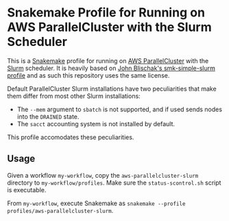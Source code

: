 # Snakemake Profile for Running on AWS ParallelCluster with the Slurm Scheduler

This is a [Snakemake](https://snakemake.github.io/) profile for running on [AWS ParallelCluster](https://docs.aws.amazon.com/parallelcluster) with the [Slurm](https://slurm.schedmd.com/documentation.html) scheduler.
It is heavily based on [John Blischak's smk-simple-slurm profile](https://github.com/jdblischak/smk-simple-slurm) and as such this repository uses the same license.

Default ParallelCluster Slurm installations have two peculiarities that make them differ from most other Slurm installations:
- The `--mem` argument to `sbatch` is not supported, and if used sends nodes into the `DRAINED` state.
- The `sacct` accounting system is not installed by default.

This profile accomodates these peculiarities.


## Usage

Given a workflow `my-workflow`, copy the `aws-parallelcluster-slurm` directory to `my-workflow/profiles`.
Make sure the `status-scontrol.sh` script is executable.

From `my-workflow`, execute Snakemake as `snakemake --profile profiles/aws-parallelcluster-slurm`.

